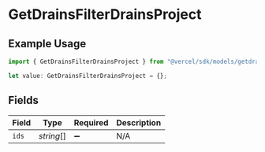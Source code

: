 # GetDrainsFilterDrainsProject

## Example Usage

```typescript
import { GetDrainsFilterDrainsProject } from "@vercel/sdk/models/getdrainsop.js";

let value: GetDrainsFilterDrainsProject = {};
```

## Fields

| Field              | Type               | Required           | Description        |
| ------------------ | ------------------ | ------------------ | ------------------ |
| `ids`              | *string*[]         | :heavy_minus_sign: | N/A                |